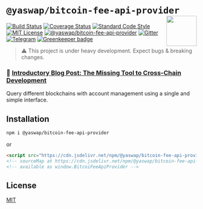 # `@yaswap/bitcoin-fee-api-provider` <img align="right" src="https://raw.githubusercontent.com/liquality/chainabstractionlayer/master/liquality-logo.png" height="80px" />

[![Build Status](https://travis-ci.com/liquality/chainabstractionlayer.svg?branch=master)](https://travis-ci.com/liquality/chainabstractionlayer)
[![Coverage Status](https://coveralls.io/repos/github/liquality/chainabstractionlayer/badge.svg?branch=master)](https://coveralls.io/github/liquality/chainabstractionlayer?branch=master)
[![Standard Code Style](https://img.shields.io/badge/codestyle-standard-brightgreen.svg)](https://github.com/standard/standard)
[![MIT License](https://img.shields.io/badge/license-MIT-brightgreen.svg)](../../LICENSE.md)
[![@yaswap/bitcoin-fee-api-provider](https://img.shields.io/npm/dt/@yaswap/bitcoin-fee-api-provider.svg)](https://npmjs.com/package/@yaswap/bitcoin-fee-api-provider)
[![Gitter](https://img.shields.io/gitter/room/liquality/Lobby.svg)](https://gitter.im/liquality/Lobby?source=orgpage)
[![Telegram](https://img.shields.io/badge/chat-on%20telegram-blue.svg)](https://t.me/Liquality) [![Greenkeeper badge](https://badges.greenkeeper.io/liquality/chainabstractionlayer.svg)](https://greenkeeper.io/)

> :warning: This project is under heavy development. Expect bugs & breaking changes.

### :pencil: [Introductory Blog Post: The Missing Tool to Cross-Chain Development](https://medium.com/liquality/the-missing-tool-to-cross-chain-development-2ebfe898efa1)

Query different blockchains with account management using a single and simple interface.

## Installation

```bash
npm i @yaswap/bitcoin-fee-api-provider
```

or

```html
<script src="https://cdn.jsdelivr.net/npm/@yaswap/bitcoin-fee-api-provider@0.2.3/dist/bitcoin-fee-api-provider.min.js"></script>
<!-- sourceMap at https://cdn.jsdelivr.net/npm/@yaswap/bitcoin-fee-api-provider@0.2.3/dist/bitcoin-fee-api-provider.min.js.map -->
<!-- available as window.BitcoiFeeApiProvider -->
```

## License

[MIT](../../LICENSE.md)
